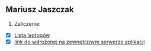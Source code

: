 ## Mariusz Jaszczak
1. Zaliczenie:
 - [x] [Lista laptopów](https://github.com/mjaszczak/asi2016/)
 - [x] [link do wdrożonej na zewnętrznym serwerze aplikacji](https://ruby-laptopy-mjaszczak.c9users.io/)

